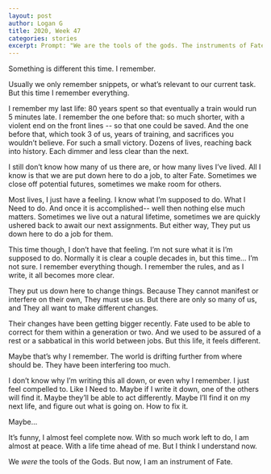 ```yaml
---
layout: post
author: Logan G
title: 2020, Week 47
categories: stories
excerpt: Prompt: "We are the tools of the gods. The instruments of Fate"
---
```


Something is different this time. I remember.  

Usually we only remember snippets, or what’s relevant to our current task. But this time I remember everything.  

I remember my last life: 80 years spent so that eventually a train would run 5 minutes late. I remember the one before that: so much shorter, with a violent end on the front lines -- so that one could be saved. And the one before that, which took 3 of us, years of training, and sacrifices you wouldn’t believe. For such a small victory. Dozens of lives, reaching back into history. Each dimmer and less clear than the next.

I still don’t know how many of us there are, or how many lives I’ve lived. All I know is that we are put down here to do a job, to alter Fate. Sometimes we close off potential futures, sometimes we make room for others.  

Most lives, I just have a feeling. I know what I’m supposed to do. What I Need to do. And once it is accomplished-- well then nothing else much matters. Sometimes we live out a natural lifetime, sometimes we are quickly ushered back to await our next assignments. But either way, They put us down here to do a job for them.  

This time though, I don’t have that feeling. I’m not sure what it is I’m supposed to do. Normally it is clear a couple decades in, but this time… I’m not sure. I remember everything though. I remember the rules, and as I write, it all becomes more clear.  

They put us down here to change things. Because They cannot manifest or interfere on their own, They must use us. But there are only so many of us, and They all want to make different changes.  

Their changes have been getting bigger recently. Fate used to be able to correct for them within a generation or two. And we used to be assured of a rest or a sabbatical in this world between jobs. But this life, it feels different.  

Maybe that’s why I remember. The world is drifting further from where should be. They have been interfering too much.  

I don’t know why I’m writing this all down, or even why I remember. I just feel compelled to. Like I Need to. Maybe if I write it down, one of the others will find it. Maybe they’ll be able to act differently. Maybe I’ll find it on my next life, and figure out what is going on. How to fix it.  

Maybe…  

It’s funny, I almost feel complete now. With so much work left to do, I am almost at peace. With a life time ahead of me. But I think I understand now.  

We _were_ the tools of the Gods. But now, I am an instrument of Fate.
